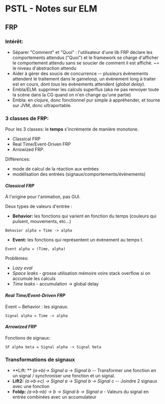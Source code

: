 # PSTL - Notes sur ELM
## **FRP**
### **Intérêt:**
* Séparer "Comment" et "Quoi" : l'utilisateur d'une lib FRP déclare les comportements attendus ("Quoi") et le framework se charge d'afficher le comportement attendu sans se soucier de comment il est affiché.
   ~= le niveau d'abstraction attendu
* Aider à gérer des soucis de concurrence -- plusieurs évènements attendent le traitement dans le gameloop, un évènement long à traiter est en cours, dont *tous* les évènements attendent (*global delay*).
* Embla/ELM: supprimer les calculs superflus (aka ne pas renvoyer toute la scène dans la CG quand on n'en change qu'une partie)
* Embla: en clojure, donc fonctionnel pur simple à appréhender, et tourne sur JVM, donc ultraportable.

### **3 classes de FRP:**
Pour les 3 classes: le **temps** s'incrémente de manière monotone.

* Classical FRP
* Real Time/Event-Driven FRP
* Arrowized FRP.

Différences:

* mode de calcul de la réaction aux entrées
* modélisation des entrées (signaux/comportements/évènements)
#### *Classical FRP*
À l'origine pour l'animation, pas GUI.

Deux types de valeurs d'entrée :

* **Behavior:** les fonctions qui varient en fonction du temps (couleurs qui pulsent, mouvements, etc...)
```
Behavior alpha = Time -> alpha
```
* **Event:** les fonctions qui représentent un évènement au temps t.
```
Event alpha = (Time, alpha)
```
Problèmes:

* *Lazy eval*
* *Space leaks* - grosse utilisation mémoire voire stack overflow si on accumule les calculs
* *Time leaks* - accumulation -> global delay

#### *Real Time/Event-Driven FRP*
Event ~ Behavior : les signaux.
```
Signal alpha = Time -> alpha
```
#### *Arrowized FRP*
Fonctions de signaux:
```
SF alpha beta = Signal alpha -> Signal beta
```
### **Transformations de signaux**

* **Lift: ** *(a->b)-> Signal a -> Signal b* -- Transformer une fonction en un signal / synchroniser une fonction et un signal.
* **Lift2:** *(a->b->c) -> Signal a -> Signal b -> Signal c* -- Joindre 2 signaux avec une fonction
* **Foldp:** *(a->b->b) -> b -> Signal b -> Signal a* - Valeurs du signal en entrée combinées avec un accumulateur
